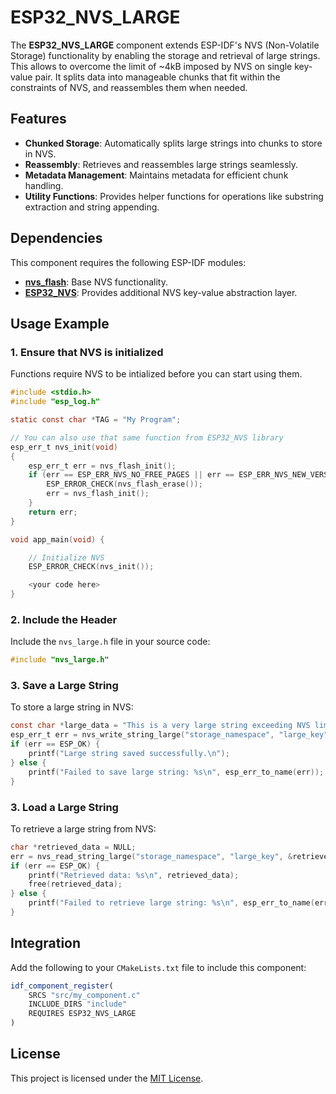 
# ESP32_NVS_LARGE

The **ESP32_NVS_LARGE** component extends ESP-IDF's NVS (Non-Volatile Storage) functionality by enabling the storage and retrieval of large strings. This allows to overcome the limit of ~4kB imposed by NVS on single key-value pair. It splits data into manageable chunks that fit within the constraints of NVS, and reassembles them when needed.

## Features

- **Chunked Storage**: Automatically splits large strings into chunks to store in NVS.
- **Reassembly**: Retrieves and reassembles large strings seamlessly.
- **Metadata Management**: Maintains metadata for efficient chunk handling.
- **Utility Functions**: Provides helper functions for operations like substring extraction and string appending.

## Dependencies

This component requires the following ESP-IDF modules:

- [**nvs_flash**](https://docs.espressif.com/projects/esp-idf/en/stable/esp32/api-reference/storage/nvs_flash.html): Base NVS functionality.
- [**ESP32_NVS**](https://github.com/VPavlusha/ESP32_NVS): Provides additional NVS key-value abstraction layer.

## Usage Example

### 1. Ensure that NVS is initialized

Functions require NVS to be intialized before you can start using them.

```c
#include <stdio.h>
#include "esp_log.h"

static const char *TAG = "My Program";

// You can also use that same function from ESP32_NVS library
esp_err_t nvs_init(void)
{
    esp_err_t err = nvs_flash_init();
    if (err == ESP_ERR_NVS_NO_FREE_PAGES || err == ESP_ERR_NVS_NEW_VERSION_FOUND) {
        ESP_ERROR_CHECK(nvs_flash_erase());
        err = nvs_flash_init();
    }
    return err;
}

void app_main(void) {

    // Initialize NVS
    ESP_ERROR_CHECK(nvs_init());

    <your code here>
}

```

### 2. Include the Header

Include the `nvs_large.h` file in your source code:

```c
#include "nvs_large.h"
```

### 3. Save a Large String

To store a large string in NVS:

```c
const char *large_data = "This is a very large string exceeding NVS limits.";
esp_err_t err = nvs_write_string_large("storage_namespace", "large_key", large_data);
if (err == ESP_OK) {
    printf("Large string saved successfully.\n");
} else {
    printf("Failed to save large string: %s\n", esp_err_to_name(err));
}
```

### 3. Load a Large String

To retrieve a large string from NVS:

```c
char *retrieved_data = NULL;
err = nvs_read_string_large("storage_namespace", "large_key", &retrieved_data);
if (err == ESP_OK) {
    printf("Retrieved data: %s\n", retrieved_data);
    free(retrieved_data);
} else {
    printf("Failed to retrieve large string: %s\n", esp_err_to_name(err));
}
```

## Integration

Add the following to your `CMakeLists.txt` file to include this component:

```cmake
idf_component_register(
    SRCS "src/my_component.c"
    INCLUDE_DIRS "include"
    REQUIRES ESP32_NVS_LARGE
)
```

## License

This project is licensed under the [MIT License](LICENSE).
